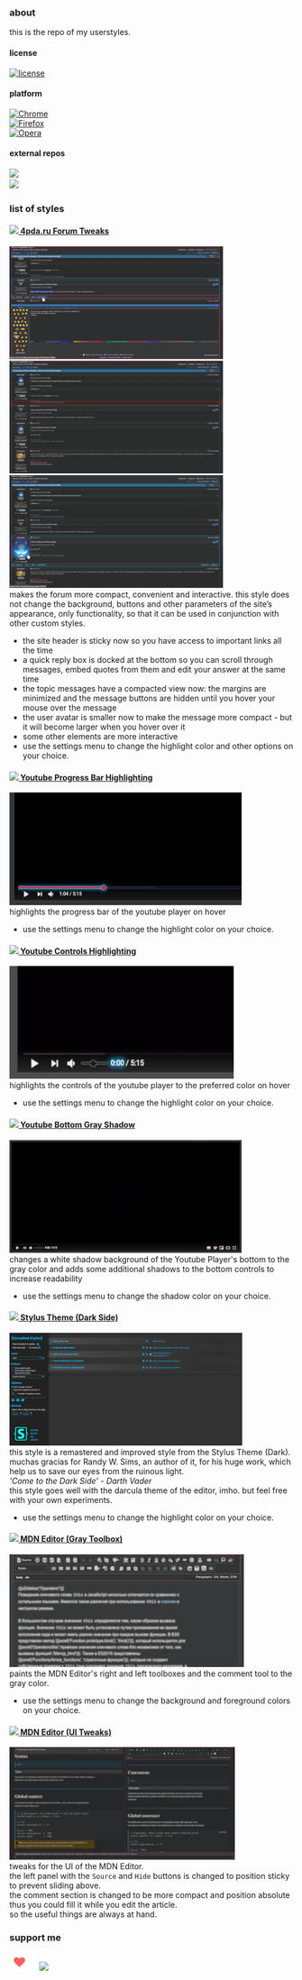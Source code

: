 ### about
this is the repo of my userstyles.

#### license  
[![license](https://img.shields.io/github/license/almaceleste/userstyles.svg?longCache=true)](https://github.com/almaceleste/userstyles/blob/master/LICENSE)

<!-- #### wiki -->

#### platform
[![Chrome](https://img.shields.io/badge/Chrome-Linux,_Windows,_Mac,_Chrome_OS-lightgrey.svg?longCache=true)](https://chrome.google.com/webstore/detail/stylus/clngdbkpkpeebahjckkjfobafhncgmne)  
[![Firefox](https://img.shields.io/badge/Firefox-Linux,_Windows,_Mac-lightgrey.svg?longCache=true)](https://addons.mozilla.org/en-US/firefox/addon/styl-us/)  
[![Opera](https://img.shields.io/badge/Opera-Linux,_Windows,_Mac-lightgrey.svg?longCache=true)](https://addons.opera.com/en-gb/extensions/details/stylus/)  

#### external repos
[![](https://img.shields.io/badge/OpenUserCSS-almaceleste-green.svg?longCache=true&colorA=778899&colorB=00bfff)](https://openusercss.org/profile/5e90dfa66618400c009af3dd "openusercss | almaceleste")  
[![](https://img.shields.io/badge/Userstyles.org-almaceleste-green.svg?longCache=true&colorA=778899&colorB=00bfff)](https://userstyles.org/users/903337 "userstyles.org | almaceleste")  

### list of styles 
#### [![](http://s.4pda.to/iEHnNOJ5KvJr3UOqhdl.png) 4pda.ru Forum Tweaks](https://github.com/almaceleste/userstyles/raw/master/src/4pda.ru_Forum_Tweaks.user.css 'install')  
[![topic replybox](assets/img/4pda-replybox-small.png)](assets/img/4pda-replybox-big.png 'topic replybox') [![topic message](assets/img/4pda-message-small.png)](assets/img/4pda-message-big.png 'topic message') [![avatar zoom](assets/img/4pda-avatar-small.png)](assets/img/4pda-avatar-big.png 'avatar zoom')  
makes the forum more compact, convenient and interactive. this style does not change the background, buttons and other parameters of the site’s appearance, only functionality, so that it can be used in conjunction with other custom styles.  
* the site header is sticky now so you have access to important links all the time
* a quick reply box is docked at the bottom so you can scroll through messages, embed quotes from them and edit your answer at the same time
* the topic messages have a compacted view now: the margins are minimized and the message buttons are hidden until you hover your mouse over the message
* the user avatar is smaller now to make the message more compact - but it will become larger when you hover over it
* some other elements are more interactive
* use the settings menu to change the highlight color and other options on your choice.  

#### [![](https://s.ytimg.com/yts/img/favicon-vfl8qSV2F.ico) Youtube Progress Bar Highlighting](https://github.com/almaceleste/userstyles/raw/master/src/Youtube_Progress_Bar_Highlighting.user.css 'install')  
[![Youtube Progress Bar Highlighting](assets/img/ytpbh-small.png)](assets/img/ytpbh-big.png 'Youtube Progress Bar Highlighting')  
highlights the progress bar of the youtube player on hover  
* use the settings menu to change the highlight color on your choice.  

#### [![](https://s.ytimg.com/yts/img/favicon-vfl8qSV2F.ico) Youtube Controls Highlighting](https://github.com/almaceleste/userstyles/raw/master/src/Youtube_Controls_Highlighting.user.css 'install')  
[![Youtube Controls Highlighting](assets/img/ych-small.png)](assets/img/ych-big.png 'Youtube Controls Highlighting')  
highlights the controls of the youtube player to the preferred color on hover  
* use the settings menu to change the highlight color on your choice.  

#### [![](https://s.ytimg.com/yts/img/favicon-vfl8qSV2F.ico) Youtube Bottom Gray Shadow](https://github.com/almaceleste/userstyles/raw/master/src/Youtube_Bottom_Gray_Shadow.user.css 'install')  
[![Youtube Bottom Gray Shadow](assets/img/ybgs-small.png)](assets/img/ybgs-big.png 'Youtube Bottom Gray Shadow')  
changes a white shadow background of the Youtube Player's bottom to the gray color and adds some additional shadows to the bottom controls to increase readability  
* use the settings menu to change the shadow color on your choice.  

#### [![](http://cdn.add0n.com/icons/stylus16.png) Stylus Theme (Dark Side)](https://github.com/almaceleste/userstyles/raw/master/src/Stylus_Theme_(Dark_Side).user.css 'install')  
[![Stylus Theme (Dark Side)](assets/img/stds-small.png)](assets/img/stds-big.png 'Stylus Theme (Dark Side)')  
this style is a remastered and improved style from the Stylus Theme (Dark).
muchas gracias for Randy W. Sims, an author of it, for his huge work, which help us to save our eyes from the ruinous light.  
*'Come to the Dark Side' - Darth Vader*  
this style goes well with the darcula theme of the editor, imho.
but feel free with your own experiments.
* use the settings menu to change the highlight color on your choice.  

#### [![](https://wiki.developer.mozilla.org/static/img/favicon32.7f3da72dcea1.png) MDN Editor (Gray Toolbox)](https://github.com/almaceleste/userstyles/raw/master/src/MDN_Editor_(Gray_Toolbox).user.css 'install')  
[![MDN Editor (Gray Toolbox)](assets/img/mdnegt-small.png)](assets/img/mdnegt-big.png 'MDN Editor (Gray Toolbox)')  
paints the MDN Editor's right and left toolboxes and the comment tool to the gray color.  
* use the settings menu to change the background and foreground colors on your choice.  

#### [![](https://wiki.developer.mozilla.org/static/img/favicon32.7f3da72dcea1.png) MDN Editor (UI Tweaks)](https://github.com/almaceleste/userstyles/raw/master/src/MDN_Editor_(UI_Tweaks).user.css 'install')  
[![MDN Editor (UI Tweaks)](assets/img/mdneuit-small.png)](assets/img/mdneuit-big.png 'MDN Editor (UI Tweaks)')  
tweaks for the UI of the MDN Editor.  
the left panel with the `Source` and `Hide` buttons is changed to position sticky to prevent sliding above.  
the comment section is changed to be more compact and position absolute thus you could fill it while you edit the article.  
so the useful things are always at hand.  

### support me
<!-- [![Beerpay](https://beerpay.io/almaceleste/userstyles/badge.svg?style=beer-square)](https://beerpay.io/almaceleste/userstyles) [![Beerpay](https://beerpay.io/almaceleste/userstyles/make-wish.svg?style=flat-square)](https://beerpay.io/almaceleste/userstyles?focus=wish) -->
[![Ko-fi](/assets/img/Ko-fi_logo_transparent.png)](https://ko-fi.com/almaceleste "bye me cofee")
[![](https://img.shields.io/badge/Paypal-donate_me-blue.svg?longCache=true&logo=paypal)](https://www.paypal.me/almaceleste "paypal | donate me") 
